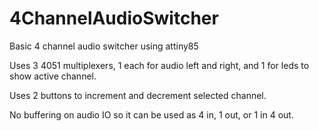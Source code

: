 # 4ChannelAudioSwitcher

Basic 4 channel audio switcher using attiny85

Uses 3 4051 multiplexers, 1 each for audio left and right, and 1 for leds to show active channel.

Uses 2 buttons to increment and decrement selected channel.

No buffering on audio IO so it can be used as 4 in, 1 out, or 1 in 4 out.

